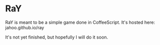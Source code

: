 RaY
===

RaY is meant to be a simple game done in CoffeeScript.
It's hosted here: jahoo.github.io/ray

It's not yet finished, but hopefully I will do it soon.
